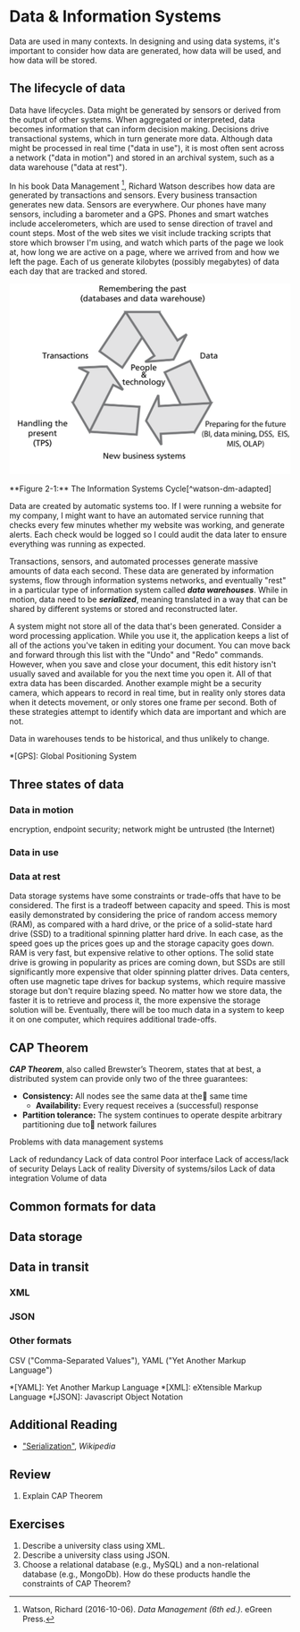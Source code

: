 # Data & Information Systems
Data are used in many contexts. In designing and using data systems, it's important to consider how data are generated, how data will be used, and how data will be stored.

## The lifecycle of data
Data have lifecycles. Data might be generated by sensors or derived from the output of other systems. When aggregated or interpreted, data becomes information that can inform decision making. Decisions drive transactional systems, which in turn generate more data. Although data might be processed in real time ("data in use"), it is most often sent across a network ("data in motion") and stored in an archival system, such as a data warehouse ("data at rest").

In his book Data Management [^watson-dm], Richard Watson describes how data are generated by transactions and sensors. Every business transaction generates new data. Sensors are everywhere. Our phones have many sensors, including a barometer and a GPS. Phones and smart watches include accelerometers, which are used to sense direction of travel and count steps. Most of the web sites we visit include tracking scripts that store which browser I'm using, and watch which parts of the page we look at, how long we are active on a page, where we arrived from and how we left the page. Each of us generate kilobytes (possibly megabytes) of data each day that are tracked and stored.

<!-- <figure markdown="span"> -->

![Transactions → ][watson-is-cycle]
<figcaption>**Figure 2-1:** The Information Systems Cycle[^watson-dm-adapted]</figcaption>
<!-- </figure> -->

[watson-is-cycle]: ../img/data-cycle.png "The Information Systems Cycle"
[^watson-dm]: Watson, Richard (2016-10-06). _Data Management (6th ed.)_. eGreen Press.
[^watson-dm-adapted]: Adapted from Watson (2016)[^watson-dm]


Data are created by automatic systems too. If I were running a website for my company, I might want to have an automated service running that checks every few minutes whether my website was working, and generate alerts. Each check would be logged so I could audit the data later to ensure everything was running as expected.

Transactions, sensors, and automated processes generate massive amounts of data each second. These data are generated by information systems, flow through information systems networks, and eventually "rest" in a particular type of information system called _**data warehouses**_. While in motion, data need to be _**serialized**_, meaning translated in a way that can be shared by different systems or stored and reconstructed later.

A system might not store all of the data that's been generated. Consider a word processing application. While you use it, the application keeps a list of all of the actions you've taken in editing your document. You can move back and forward through this list with the "Undo" and "Redo" commands. However, when you save and close your document, this edit history isn't usually saved and available for you the next time you open it. All of that extra data has been discarded. Another example might be a security camera, which  appears to record in real time, but in reality only stores data when it detects movement, or only stores one frame per second. Both of these strategies attempt to identify which data are important and which are not.

Data in warehouses tends to be historical, and thus unlikely to change.
<!-- More here on databases, file systems -->

*[GPS]: Global Positioning System


## Three states of data

### Data in motion
encryption, endpoint security; network might be untrusted (the Internet)

### Data in use


### Data at rest
Data storage systems have some constraints or trade-offs that have to be considered. The first is a tradeoff between capacity and speed. This is most easily demonstrated by considering the price of random access memory (RAM), as compared with a hard drive, or the price of a solid-state hard drive (SSD) to a traditional spinning platter hard drive. In each case, as the speed goes up the prices goes up and the storage capacity goes down. RAM is very fast, but expensive relative to other options. The solid state drive is growing in popularity as prices are coming down, but SSDs are still significantly more expensive that older spinning platter drives. Data centers, often use magnetic tape drives for backup systems, which require massive storage but don't require blazing speed. No matter how we store data, the faster it is to retrieve and process it, the more expensive the storage solution will be. Eventually, there will be too much data in a system to keep it on one computer, which requires additional trade-offs.

## CAP Theorem

_**CAP Theorem**_, also called Brewster’s Theorem, states that at best, a distributed system can provide only two of the three guarantees:

  * **Consistency:**	All nodes see the same data at the same time
 	* **Availability:**	Every request receives a (successful) response
  * **Partition tolerance:** The system continues to operate despite arbitrary partitioning due to  network failures


 Problems with data management systems

 Lack of redundancy
 Lack of data control
 Poor interface
 Lack of access/lack of security
 Delays
 Lack of reality
 Diversity of systems/silos
 Lack of data integration
 Volume of data


 <!-- TODO:  Data silos are revealed as an organization grows. -->

## Common formats for data

## Data storage

## Data in transit

### XML

### JSON

### Other formats
CSV ("Comma-Separated Values"), YAML ("Yet Another Markup Language")

*[YAML]: Yet Another Markup Language
*[XML]: eXtensible Markup Language
*[JSON]: Javascript Object Notation

## Additional Reading

* ["Serialization"](https://en.wikipedia.org/wiki/Serialization), _Wikipedia_

## Review

1. Explain CAP Theorem

## Exercises

1. Describe a university class using XML.
2. Describe a university class using JSON.
3. Choose a relational database (e.g., MySQL) and a non-relational database
   (e.g., MongoDb). How do these products handle the constraints of CAP Theorem?
